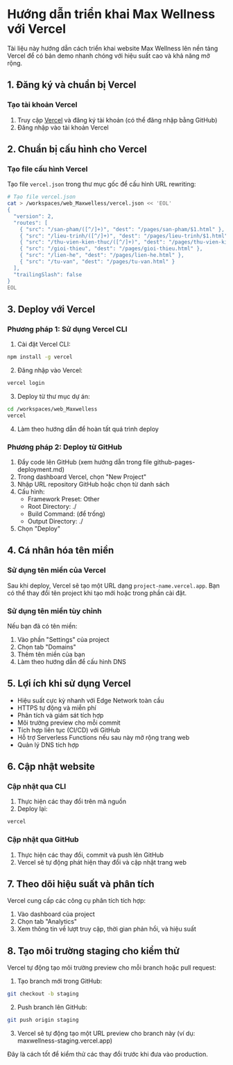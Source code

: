 # Hướng dẫn triển khai Max Wellness với Vercel

Tài liệu này hướng dẫn cách triển khai website Max Wellness lên nền tảng Vercel để có bản demo nhanh chóng với hiệu suất cao và khả năng mở rộng.

## 1. Đăng ký và chuẩn bị Vercel

### Tạo tài khoản Vercel
1. Truy cập [Vercel](https://vercel.com/) và đăng ký tài khoản (có thể đăng nhập bằng GitHub)
2. Đăng nhập vào tài khoản Vercel

## 2. Chuẩn bị cấu hình cho Vercel

### Tạo file cấu hình Vercel
Tạo file `vercel.json` trong thư mục gốc để cấu hình URL rewriting:

```bash
# Tạo file vercel.json
cat > /workspaces/web_Maxwelless/vercel.json << 'EOL'
{
  "version": 2,
  "routes": [
    { "src": "/san-pham/([^/]+)", "dest": "/pages/san-pham/$1.html" },
    { "src": "/lieu-trinh/([^/]+)", "dest": "/pages/lieu-trinh/$1.html" },
    { "src": "/thu-vien-kien-thuc/([^/]+)", "dest": "/pages/thu-vien-kien-thuc/$1.html" },
    { "src": "/gioi-thieu", "dest": "/pages/gioi-thieu.html" },
    { "src": "/lien-he", "dest": "/pages/lien-he.html" },
    { "src": "/tu-van", "dest": "/pages/tu-van.html" }
  ],
  "trailingSlash": false
}
EOL
```

## 3. Deploy với Vercel

### Phương pháp 1: Sử dụng Vercel CLI
1. Cài đặt Vercel CLI:
```bash
npm install -g vercel
```

2. Đăng nhập vào Vercel:
```bash
vercel login
```

3. Deploy từ thư mục dự án:
```bash
cd /workspaces/web_Maxwelless
vercel
```

4. Làm theo hướng dẫn để hoàn tất quá trình deploy

### Phương pháp 2: Deploy từ GitHub
1. Đẩy code lên GitHub (xem hướng dẫn trong file github-pages-deployment.md)
2. Trong dashboard Vercel, chọn "New Project"
3. Nhập URL repository GitHub hoặc chọn từ danh sách
4. Cấu hình:
   - Framework Preset: Other
   - Root Directory: ./
   - Build Command: (để trống)
   - Output Directory: ./
5. Chọn "Deploy"

## 4. Cá nhân hóa tên miền

### Sử dụng tên miền của Vercel
Sau khi deploy, Vercel sẽ tạo một URL dạng `project-name.vercel.app`. Bạn có thể thay đổi tên project khi tạo mới hoặc trong phần cài đặt.

### Sử dụng tên miền tùy chỉnh
Nếu bạn đã có tên miền:

1. Vào phần "Settings" của project
2. Chọn tab "Domains"
3. Thêm tên miền của bạn
4. Làm theo hướng dẫn để cấu hình DNS

## 5. Lợi ích khi sử dụng Vercel

- Hiệu suất cực kỳ nhanh với Edge Network toàn cầu
- HTTPS tự động và miễn phí
- Phân tích và giám sát tích hợp
- Môi trường preview cho mỗi commit
- Tích hợp liên tục (CI/CD) với GitHub
- Hỗ trợ Serverless Functions nếu sau này mở rộng trang web
- Quản lý DNS tích hợp

## 6. Cập nhật website

### Cập nhật qua CLI
1. Thực hiện các thay đổi trên mã nguồn
2. Deploy lại:
```bash
vercel
```

### Cập nhật qua GitHub
1. Thực hiện các thay đổi, commit và push lên GitHub
2. Vercel sẽ tự động phát hiện thay đổi và cập nhật trang web

## 7. Theo dõi hiệu suất và phân tích

Vercel cung cấp các công cụ phân tích tích hợp:

1. Vào dashboard của project
2. Chọn tab "Analytics"
3. Xem thông tin về lượt truy cập, thời gian phản hồi, và hiệu suất

## 8. Tạo môi trường staging cho kiểm thử

Vercel tự động tạo môi trường preview cho mỗi branch hoặc pull request:

1. Tạo branch mới trong GitHub: 
```bash
git checkout -b staging
```

2. Push branch lên GitHub:
```bash
git push origin staging
```

3. Vercel sẽ tự động tạo một URL preview cho branch này (ví dụ: maxwellness-staging.vercel.app)

Đây là cách tốt để kiểm thử các thay đổi trước khi đưa vào production.
